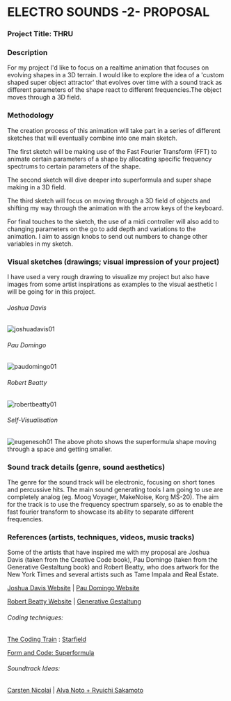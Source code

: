 # ELECTRO SOUNDS -2- PROPOSAL

### Project Title: THRU

###  Description

For my project I'd like to focus on a realtime animation that focuses on evolving shapes in a 3D terrain. I would like to explore the idea of a 'custom shaped super object attractor' that evolves over time with a sound track as different parameters of the shape react to different frequencies.The object moves through a 3D field.

###  Methodology

The creation process of this animation will take part in a series of different sketches that will eventually combine into one main sketch.

The first sketch will be making use of the Fast Fourier Transform (FFT) to animate certain parameters of a shape by allocating specific frequency spectrums to certain parameters of the shape.

The second sketch will dive deeper into superformula and super shape making in a 3D field.

The third sketch will focus on moving through a 3D field of objects and shifting my way through the animation with the arrow keys of the keyboard.

For final touches to the sketch, the use of a midi controller will also add to changing parameters on the go to add depth and variations to the animation. I aim to assign knobs to send out numbers to change other variables in my sketch.

###  Visual sketches (drawings; visual impression of your project)

I have used a very rough drawing to visualize my project but also have images from some artist inspirations as examples to the visual aesthetic I will be going for in this project.

###### Joshua Davis
![joshuadavis01](https://user-images.githubusercontent.com/37060994/37254265-4633f8c4-256e-11e8-9b7a-ba57e669487e.jpg)
###### Pau Domingo
![paudomingo01](https://user-images.githubusercontent.com/37060994/37254308-a53c58e8-256e-11e8-81b0-552600a2ebf8.jpg)
###### Robert Beatty
![robertbeatty01](https://user-images.githubusercontent.com/37060994/37254309-aac887aa-256e-11e8-9512-731ca7fb2ead.jpg)
###### Self-Visualisation
![eugenesoh01](https://user-images.githubusercontent.com/37060994/37254491-13c13b60-2571-11e8-9fa4-28372f991b07.jpeg)
The above photo shows the superformula shape moving through a space and getting smaller.
###  Sound track details (genre, sound aesthetics)

The genre for the sound track will be electronic, focusing on short tones and percussive hits. The main sound generating tools I am going to use are completely analog (eg. Moog Voyager, MakeNoise, Korg MS-20). The aim for the track is to use the frequency spectrum sparsely, so as to enable the fast fourier transform to showcase its ability to separate different frequencies.

###  References (artists, techniques, videos, music tracks)

Some of the artists that have inspired me with my proposal are Joshua Davis (taken from the Creative Code book), Pau Domingo (taken from the Generative Gestaltung book) and Robert Beatty, who does artwork for the New York Times and several artists such as Tame Impala and Real Estate.

[Joshua Davis Website](https://joshuadavis.com "Joshua Davis Works")
| [Pau Domingo Website](http://www.paudomingo.com "Pau Domingo Works")

[Robert Beatty Website](http://robertbeattyart.com "Robert Beatty Artwork")
| [Generative Gestaltung](http://generative-gestaltung.de "Generative Gestaltung")

###### Coding techniques:

[The Coding Train](https://www.youtube.com/user/shiffman "The Coding Train YouTube")
: [Starfield](https://www.youtube.com/watch?v=17WoOqgXsRM "The Coding Train YouTube")

[Form and Code: Superformula](http://formandcode.com/code-examples/visualize-superformula "Form and Code Superformula Example")

###### Soundtrack Ideas:

[Carsten Nicolai](https://www.youtube.com/watch?v=CDmZOSE3KLA)
| [Alva Noto + Ryuichi Sakamoto](https://www.youtube.com/watch?v=sxZ9AwIPDa4)
